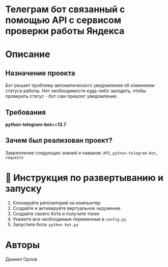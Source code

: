 # Телеграм бот связанный с помощью API с сервисом проверки работы Яндекса



# Описание

## Назначение проекта
Бот решает проблему автоматического уведомления об изменении статуса работы. Нет необходимости куда-либо заходить, чтобы проверить статус - бот сам пришлет уведомление. 

## Требования
**python-telegram-bot==13.7**

## Зачем был реализован проект?
Закрепление следующих знаний и навыков: `API`, `python-telegram-bot`, `requests`



# :rocket: Инструкция по развертыванию и запуску
1. Клонируйте репозиторий на компьютер
3. Создайте и активируйте виртуальное окружение
4. Создайте своего бота и получите токен
5. Укажите все необходимые переменные в `config.py`
6. Запустите бота: `python bot.py`



# Авторы
Даниил Орлов
